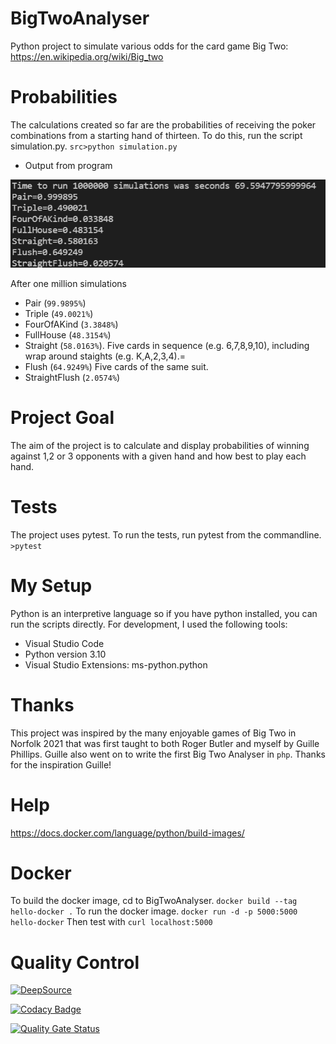 # BigTwoAnalyser
Python project to simulate various odds for the card game Big Two: https://en.wikipedia.org/wiki/Big_two

# Probabilities 
The calculations created so far are the probabilities of receiving the poker combinations from a starting hand of thirteen. To do this, run the script simulation.py. 
`src>python simulation.py`
* Output from program

![](res/simulationOutput.png)

After one million simulations
* Pair (`99.9895%`)
* Triple (`49.0021%`)
* FourOfAKind (`3.3848%`)
* FullHouse (`48.3154%`)
* Straight (`58.0163%`). Five cards in sequence (e.g. 6,7,8,9,10), including wrap around staights (e.g. K,A,2,3,4).=
* Flush (`64.9249%`) Five cards of the same suit.
* StraightFlush (`2.0574%`)

# Project Goal
The aim of the project is to calculate and display probabilities of winning against 1,2 or 3 opponents with a given hand and how best to play each hand.

# Tests
The project uses pytest. To run the tests, run pytest from the commandline. 
`>pytest`

# My Setup
Python is an interpretive language so if you have python installed, you can run the scripts directly. For development, I used the following tools:
* Visual Studio Code
* Python version 3.10
* Visual Studio Extensions: ms-python.python

# Thanks
This project was inspired by the many enjoyable games of Big Two in Norfolk 2021 that was first taught to both Roger Butler and myself by Guille Phillips. Guille also went on to write the first Big Two Analyser in `php`. Thanks for the inspiration Guille!

# Help
https://docs.docker.com/language/python/build-images/

# Docker
To build the docker image, cd to BigTwoAnalyser. `docker build --tag hello-docker .`
To run the docker image. `docker run -d -p 5000:5000 hello-docker`
Then test with `curl localhost:5000`


# Quality Control

[![DeepSource](https://app.deepsource.com/gh/Hawkie/BigTwoAnalyser.svg/?label=code+coverage&show_trend=true&token=s4JCukTQ5BuadMnnfwiLgy4J)](https://app.deepsource.com/gh/Hawkie/BigTwoAnalyser/)

[![Codacy Badge](https://app.codacy.com/project/badge/Grade/f84fbb7c08a84e17b625a102706d55b9)](https://app.codacy.com/gh/Hawkie/BigTwoAnalyser/dashboard?utm_source=gh&utm_medium=referral&utm_content=&utm_campaign=Badge_grade)

[![Quality Gate Status](https://sonarcloud.io/api/project_badges/measure?project=Hawkie_BigTwoAnalyser&metric=alert_status)](https://sonarcloud.io/summary/new_code?id=Hawkie_BigTwoAnalyser)
